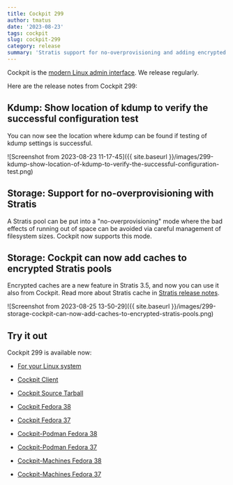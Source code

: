 ```yaml
---
title: Cockpit 299
author: tmatus
date: '2023-08-23'
tags: cockpit
slug: cockpit-299
category: release
summary: 'Stratis support for no-overprovisioning and adding encrypted caches, Show location of kdump'
---
```


Cockpit is the [modern Linux admin interface](https://cockpit-project.org/).
We release regularly.

Here are the release notes from Cockpit 299:


## Kdump: Show location of kdump to verify the successful configuration test

You can now see the location where kdump can be found if testing of kdump settings is successful.

![Screenshot from 2023-08-23 11-17-45]({{ site.baseurl }}/images/299-kdump-show-location-of-kdump-to-verify-the-successful-configuration-test.png)

## Storage: Support for no-overprovisioning with Stratis

A Stratis pool can be put into a "no-overprovisioning" mode where the bad effects of running out
of space can be avoided via careful management of filesystem sizes. Cockpit now supports this mode.

## Storage: Cockpit can now add caches to encrypted Stratis pools

Encrypted caches are a new feature in Stratis 3.5, and now you can use it also from Cockpit.
Read more about Stratis cache in [Stratis release notes](https://stratis-storage.github.io/stratis-release-notes-3-5-0/).

![Screenshot from 2023-08-25 13-50-29]({{ site.baseurl }}/images/299-storage-cockpit-can-now-add-caches-to-encrypted-stratis-pools.png)


## Try it out

Cockpit 299 is available now:

* [For your Linux system](https://cockpit-project.org/running.html)
* [Cockpit Client](https://flathub.org/apps/details/org.cockpit_project.CockpitClient)

* [Cockpit Source Tarball](https://github.com/cockpit-project/cockpit/releases/tag/299)
* [Cockpit Fedora 38](https://bodhi.fedoraproject.org/updates/FEDORA-2023-bbb476ce91)
* [Cockpit Fedora 37](https://bodhi.fedoraproject.org/updates/FEDORA-2023-1ab32d4881)
* [Cockpit-Podman Fedora 38](https://bodhi.fedoraproject.org/updates/FEDORA-2023-ede2e8fbe7)
* [Cockpit-Podman Fedora 37](https://bodhi.fedoraproject.org/updates/FEDORA-2023-2491631273)
* [Cockpit-Machines Fedora 38](https://bodhi.fedoraproject.org/updates/FEDORA-2023-aba610b480)
* [Cockpit-Machines Fedora 37](https://bodhi.fedoraproject.org/updates/FEDORA-2023-e9d20ee70e)
